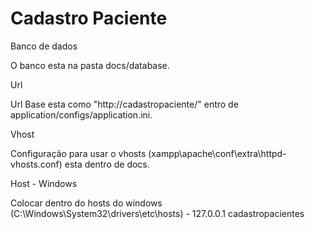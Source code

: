 Cadastro Paciente
==================

Banco de dados

O banco esta na pasta docs/database.

Url

Url Base esta como "http://cadastropaciente/" entro de application/configs/application.ini.

Vhost

Configuração para usar o vhosts (xampp\apache\conf\extra\httpd-vhosts.conf) esta dentro de docs.


Host - Windows

Colocar dentro do hosts do windows (C:\Windows\System32\drivers\etc\hosts) -  127.0.0.1  cadastropacientes